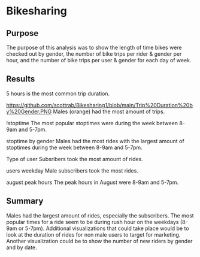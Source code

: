 # Bikesharing

## Purpose
The purpose of this analysis was to show the length of time bikes were checked out by gender, the number of bike trips per rider & gender per hour, and the number of bike trips per user & gender for each day of week.

## Results

5 hours is the most common trip duration.

https://github.com/scottrab/Bikesharing1/blob/main/Trip%20Duration%20by%20Gender.PNG
Males (orange) had the most amount of trips.

!stoptime
The most popular stoptimes were during the week between 8-9am and 5-7pm.

stoptime by gender
Males had the most rides with the largest amount of stoptimes during the week between 8-9am and 5-7pm.

Type of user
Subsribers took the most amount of rides.

users weekday
Male subscribers took the most rides.

august peak hours
The peak hours in August were 8-9am and 5-7pm. 

## Summary
Males had the largest amount of rides, especially the subscribers. The most popular times for a ride seem to be during rush hour on the weekdays (8-9am or 5-7pm). Additional visualizations that could take place would be to look at the duration of rides for non male users to target for marketing. Another visualization could be to show the number of new riders by gender and by date.


